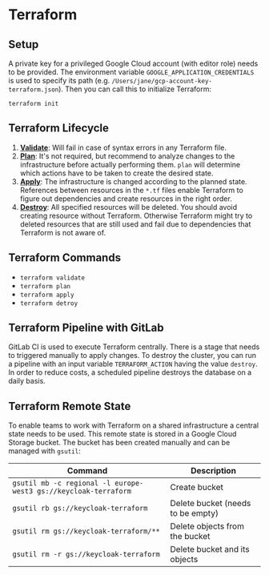 # Terraform

## Setup
A private key for a privileged Google Cloud account (with editor role) needs to be provided. 
The environment variable `GOOGLE_APPLICATION_CREDENTIALS` is used to specify its path (e.g. `/Users/jane/gcp-account-key-terraform.json`).
Then you can call this to initialize Terraform:
```
terraform init
```

## Terraform Lifecycle
1. [**Validate**](https://www.terraform.io/docs/commands/validate.html):
Will fail in case of syntax errors in any Terraform file.
2. [**Plan**](https://www.terraform.io/docs/commands/plan.html):
It's not required, but recommend to analyze changes to the infrastructure before actually performing them.
`plan` will determine which actions have to be taken to create the desired state.
3. [**Apply**](https://www.terraform.io/docs/commands/apply.html):
The infrastructure is changed according to the planned state.
References between resources in the `*.tf` files enable Terraform to figure out dependencies and create resources in the right order.
4. [**Destroy**](https://www.terraform.io/docs/commands/destroy.html):
All specified resources will be deleted.
You should avoid creating resource without Terraform.
Otherwise Terraform might try to deleted resources that are still used and fail due to dependencies that Terraform is not aware of.

## Terraform Commands
* `terraform validate`
* `terraform plan`
* `terraform apply`
* `terraform detroy`

## Terraform Pipeline with GitLab
GitLab CI is used to execute Terraform centrally.
There is a stage that needs to triggered manually to apply changes.
To destroy the cluster, you can run a pipeline with an input variable `TERRAFORM_ACTION` having the value `destroy`.
In order to reduce costs, a scheduled pipeline destroys the database on a daily basis.

## Terraform Remote State
To enable teams to work with Terraform on a shared infrastructure a central state needs to be used.
This remote state is stored in a Google Cloud Storage bucket.
The bucket has been created manually and can be managed with `gsutil`:

| Command                                                         | Description                       |
|-----------------------------------------------------------------|-----------------------------------|
| `gsutil mb -c regional -l europe-west3 gs://keycloak-terraform` | Create bucket                     |
| `gsutil rb gs://keycloak-terraform`                             | Delete bucket (needs to be empty) |
| `gsutil rm gs://keycloak-terraform/**`                          | Delete objects from the bucket    |
| `gsutil rm -r gs://keycloak-terraform`                          | Delete bucket and its objects     |
